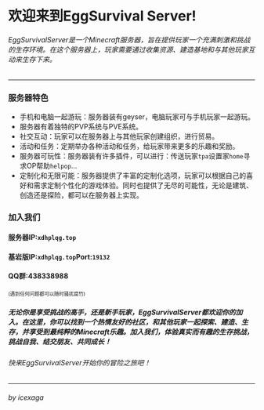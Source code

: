 # 欢迎来到EggSurvival Server!
###### EggSurvivalServer是一个Minecraft服务器，旨在提供玩家一个充满刺激和挑战的生存环境。在这个服务器上，玩家需要通过收集资源、建造基地和与其他玩家互动来生存下来。
---
### 服务器特色
- 手机和电脑一起游玩：服务器装有geyser，电脑玩家可与手机玩家一起游玩。
- 服务器有着独特的PVP系统与PVE系统。
- 社交互动：玩家可以在服务器上与其他玩家创建组织，进行贸易。
- 活动和任务：定期举办各种活动和任务，给玩家带来更多的乐趣和奖励。
- 服务器可玩性：服务器装有许多插件，可以进行：传送玩家`tpa`设置家`home`寻求OP帮助`helpop`...
- 定制化和无限可能：服务器提供了丰富的定制化选项，玩家可以根据自己的喜好和需求定制个性化的游戏体验。同时也提供了无尽的可能性，无论是建筑、创造还是探险，都可以在服务器上实现。

### 加入我们
#### 服务器IP:`xdhplqg.top`
#### 基岩版IP:`xdhplqg.top`Port:`19132`
#### QQ群:438338988
<font size="1">(遇到任何问题都可以随时骚扰腐竹)</font>
##### 无论你是享受挑战的高手，还是新手玩家，EggSurvivalServer都欢迎你的加入。在这里，你可以找到一个热情友好的社区，和其他玩家一起探索、建造、生存，并享受到最纯粹的Minecraft乐趣。加入我们，体验真实而有趣的生存挑战，挑战自我、结交朋友、共同成长！

###### 快来EggSurvivalServer开始你的冒险之旅吧！

---
###### by icexaga